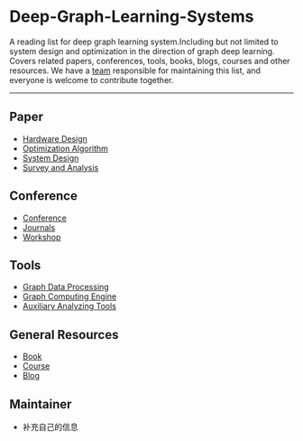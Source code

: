 # Deep-Graph-Learning-Systems


A reading list for deep graph learning system.Including but not limited to system design and optimization in the direction of graph deep learning. Covers related papers, conferences, tools, books, blogs, courses and other resources. We have a [team](#Maintainer) responsible for maintaining this list, and everyone is welcome to contribute together.

------

## Paper
- [Hardware Design](./papers/hardware_design.md)
- [Optimization Algorithm](./papers/optimization_algorithm.md)
- [System Design](./papers/sort_topic_system.md)
- [Survey and Analysis](./papers/survey_analysis.md)

## Conference
- [Conference](conference.md#Conference)
- [Journals](conference.md#Journals)
- [Workshop](conference.md#Workshop)

## Tools

- [Graph Data Processing](./tools/graph_data_processing.md)
- [Graph Computing Engine](./tools/graph_computing_engine.md)
- [Auxiliary Analyzing Tools](./tools/analyzing_tool.md)

## General Resources

- [Book](./resources/book.md)
- [Course](./resources/course.md)
- [Blog](./resources/blog.md)

## Maintainer

- 补充自己的信息